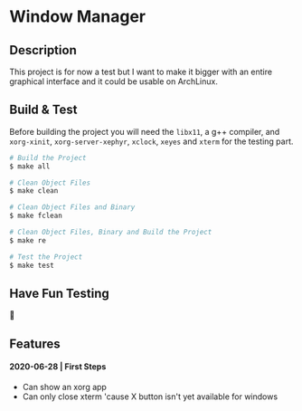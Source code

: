 # Window Manager


## Description

This project is for now a test but I want to make it bigger with an entire graphical interface and it could be usable on ArchLinux.


## Build & Test

Before building the project you will need the `libx11`, a g++ compiler, and `xorg-xinit`, `xorg-server-xephyr`, `xclock`, `xeyes` and `xterm` for the testing part.

``` bash
# Build the Project
$ make all

# Clean Object Files
$ make clean

# Clean Object Files and Binary
$ make fclean

# Clean Object Files, Binary and Build the Project
$ make re

# Test the Project
$ make test
```

## Have Fun Testing

🌱

## Features

#### 2020-06-28 | First Steps
- Can show an xorg app
- Can only close xterm 'cause X button isn't yet available for windows

